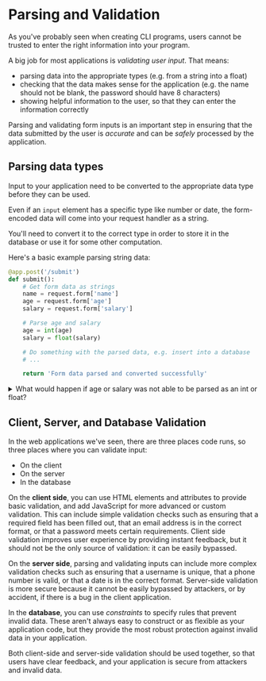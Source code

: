 # Parsing and Validation

As you've probably seen when creating CLI programs, users cannot be trusted to enter the right information into your program.

A big job for most applications is _validating user input_. That means:

- parsing data into the appropriate types (e.g. from a string into a float)
- checking that the data makes sense for the application (e.g. the name should not be blank, the password should have 8 characters)
- showing helpful information to the user, so that they can enter the information correctly

Parsing and validating form inputs is an important step in ensuring that the data submitted by the user is _accurate_ and can be _safely_ processed by the application.

## Parsing data types

Input to your application need to be converted to the appropriate data type before they can be used.

Even if an `input` element has a specific type like number or date, the form-encoded data will come into your request handler as a string.

You'll need to convert it to the correct type in order to store it in the database or use it for some other computation.

Here's a basic example parsing string data:

```python
@app.post('/submit')
def submit():
    # Get form data as strings
    name = request.form['name']
    age = request.form['age']
    salary = request.form['salary']

    # Parse age and salary
    age = int(age)
    salary = float(salary)

    # Do something with the parsed data, e.g. insert into a database
    # ...

    return 'Form data parsed and converted successfully'
```

<details><summary>What would happen if age or salary was not able to be parsed as an int or float?</summary>

Python raises a `ValueError` when it cannot convert a string into the right type.

Flask will handle the error, so instead of crashing your program, it will return a 500 error page to the client.

Instead of a 500 error, you could check the values before you convert them: _Validation_. Then, you could return a meaningful error to the client, instead of a 500. That way, the user can correct their submission.

</details>

## Client, Server, and Database Validation

In the web applications we've seen, there are three places code runs, so three places where you can validate input:

- On the client
- On the server
- In the database

On the **client side**, you can use HTML elements and attributes to provide basic validation, and add JavaScript for more advanced or custom validation. This can include simple validation checks such as ensuring that a required field has been filled out, that an email address is in the correct format, or that a password meets certain requirements. Client side validation improves user experience by providing instant feedback, but it should not be the only source of validation: it can be easily bypassed.

On the **server side**, parsing and validating inputs can include more complex validation checks such as ensuring that a username is unique, that a phone number is valid, or that a date is in the correct format. Server-side validation is more secure because it cannot be easily bypassed by attackers, or by accident, if there is a bug in the client application.

In the **database**, you can use _constraints_ to specify rules that prevent invalid data. These aren't always easy to construct or as flexible as your application code, but they provide the most robust protection against invalid data in your application.

Both client-side and server-side validation should be used together, so that users have clear feedback, and your application is secure from attackers and invalid data.

